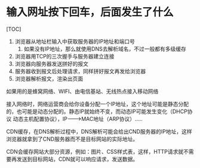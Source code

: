 # 输入网址按下回车，后面发生了什么

[TOC]

1. 浏览器从地址栏输入中获取服务器的IP地址和端口号
   1. 如果没有IP地址，那么就使用DNS去解析域名，不过一般都有多级缓存
2. 浏览器用TCP的三次握手与服务器建立连接
3. 浏览器向服务器发送拼好的报文
4. 服务器收到报文后处理请求，同样拼好报文再发给浏览器
5. 浏览器解析报文，渲染出页面

如果用的是蜂窝网络、WIFI、由电信基站、无线热点接入移动网络

接入网络时，网络运营商会给你设备分配一个IP地址，这个地址可能是静态分配的，也可能是动态分配的。静态IP就始终不变，而动态IP可能发生变化（DHCP协议 动态主机配置协议），IP--->MAC地址（ARP协议）.....

CDN缓存，在DNS解析过程中，DNS解析可能会给出CND服务器的IP地址，这样浏览器就拿到了CND服务器而不是目标网站的实际地址。

CDN会缓存网站大部分资源，例如：图片、CSS样式表，这样，HTTP请求就不需要再发送到目标网站，CDN就可以响应请求，发送数据。